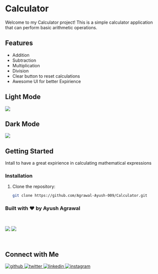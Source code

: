 # Calculator

Welcome to my Calculator project! This is a simple calculator application that can perform basic arithmetic operations.

## Features
- Addition
- Subtraction
- Multiplication
- Division
- Clear button to reset calculations
- Awesome UI for better Expirience

## Light Mode
<img src="https://i.postimg.cc/FzdrSqYy/Screenshot-20231007-181114-Calculator.jpg"/>

## Dark Mode
<img src="https://i.postimg.cc/853DTHZj/Screenshot-20231007-181123-Calculator.jpg"/>

## Getting Started

Intall to have a great expirience in calculating mathematical expressions 

### Installation

1. Clone the repository:

   ```bash
   git clone https://github.com/Agrawal-Ayush-009/Calculator.git

### Built with 	❤️ by Ayush Agrawal

<br>

![](https://camo.githubusercontent.com/d24f2f8414437a9491ea3145cafd373167315d50/68747470733a2f2f666f7274686562616467652e636f6d2f696d616765732f6261646765732f6275696c742d776974682d6c6f76652e737667) ![](https://camo.githubusercontent.com/e82fcde6b4952d69611ae4cf507b13fe6ae8e028/68747470733a2f2f666f7274686562616467652e636f6d2f696d616765732f6261646765732f6275696c742d666f722d616e64726f69642e737667)

<br>

## Connect with Me
<a href="https://github.com/Agrawal-Ayush-009" target="_blank">
<img src=https://img.shields.io/badge/github-%2324292e.svg?&style=for-the-badge&logo=github&logoColor=white alt=github style="margin-bottom: 5px;" />
</a>
<a href="https://twitter.com/AgAyush009" target="_blank">
<img src=https://img.shields.io/badge/twitter-%2300acee.svg?&style=for-the-badge&logo=twitter&logoColor=white alt=twitter style="margin-bottom: 5px;" />
</a>
<a href="https://www.linkedin.com/in/ayushking009/" target="_blank">
<img src=https://img.shields.io/badge/linkedin-%231E77B5.svg?&style=for-the-badge&logo=linkedin&logoColor=white alt=linkedin style="margin-bottom: 5px;" />
</a>
<a href="https://www.instagram.com/_not.ashhhhh_/" target="_blank">
<img src=https://img.shields.io/badge/instagram-%23000000.svg?&style=for-the-badge&logo=instagram&logoColor=white alt=instagram style="margin-bottom: 5px;" />
</a>


